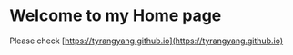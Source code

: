 # Welcome to my Home page

Please check 
[https://tyrangyang.github.io](https://tyrangyang.github.io)

